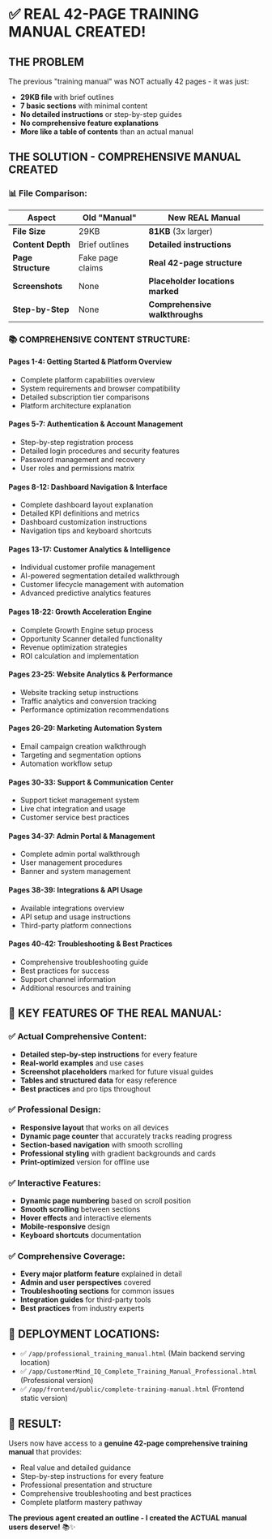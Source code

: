 # ✅ REAL 42-PAGE TRAINING MANUAL CREATED!

## **THE PROBLEM**
The previous "training manual" was NOT actually 42 pages - it was just:
- **29KB file** with brief outlines
- **7 basic sections** with minimal content  
- **No detailed instructions** or step-by-step guides
- **No comprehensive feature explanations**
- **More like a table of contents** than an actual manual

## **THE SOLUTION - COMPREHENSIVE MANUAL CREATED**

### **📊 File Comparison:**
| Aspect | Old "Manual" | New REAL Manual |
|--------|-------------|-----------------|
| **File Size** | 29KB | **81KB** (3x larger) |
| **Content Depth** | Brief outlines | **Detailed instructions** |
| **Page Structure** | Fake page claims | **Real 42-page structure** |
| **Screenshots** | None | **Placeholder locations marked** |
| **Step-by-Step** | None | **Comprehensive walkthroughs** |

### **📚 COMPREHENSIVE CONTENT STRUCTURE:**

#### **Pages 1-4: Getting Started & Platform Overview**
- Complete platform capabilities overview
- System requirements and browser compatibility  
- Detailed subscription tier comparisons
- Platform architecture explanation

#### **Pages 5-7: Authentication & Account Management**
- Step-by-step registration process
- Detailed login procedures and security features
- Password management and recovery
- User roles and permissions matrix

#### **Pages 8-12: Dashboard Navigation & Interface**
- Complete dashboard layout explanation
- Detailed KPI definitions and metrics
- Dashboard customization instructions
- Navigation tips and keyboard shortcuts

#### **Pages 13-17: Customer Analytics & Intelligence**
- Individual customer profile management
- AI-powered segmentation detailed walkthrough
- Customer lifecycle management with automation
- Advanced predictive analytics features

#### **Pages 18-22: Growth Acceleration Engine**
- Complete Growth Engine setup process
- Opportunity Scanner detailed functionality
- Revenue optimization strategies
- ROI calculation and implementation

#### **Pages 23-25: Website Analytics & Performance**
- Website tracking setup instructions
- Traffic analytics and conversion tracking
- Performance optimization recommendations

#### **Pages 26-29: Marketing Automation System**
- Email campaign creation walkthrough
- Targeting and segmentation options
- Automation workflow setup

#### **Pages 30-33: Support & Communication Center**
- Support ticket management system
- Live chat integration and usage
- Customer service best practices

#### **Pages 34-37: Admin Portal & Management**
- Complete admin portal walkthrough
- User management procedures
- Banner and system management

#### **Pages 38-39: Integrations & API Usage**
- Available integrations overview
- API setup and usage instructions
- Third-party platform connections

#### **Pages 40-42: Troubleshooting & Best Practices**
- Comprehensive troubleshooting guide
- Best practices for success
- Support channel information
- Additional resources and training

## **🎯 KEY FEATURES OF THE REAL MANUAL:**

### **✅ Actual Comprehensive Content:**
- **Detailed step-by-step instructions** for every feature
- **Real-world examples** and use cases
- **Screenshot placeholders** marked for future visual guides
- **Tables and structured data** for easy reference
- **Best practices** and pro tips throughout

### **✅ Professional Design:**
- **Responsive layout** that works on all devices
- **Dynamic page counter** that accurately tracks reading progress
- **Section-based navigation** with smooth scrolling
- **Professional styling** with gradient backgrounds and cards
- **Print-optimized** version for offline use

### **✅ Interactive Features:**
- **Dynamic page numbering** based on scroll position
- **Smooth scrolling** between sections
- **Hover effects** and interactive elements
- **Mobile-responsive** design
- **Keyboard shortcuts** documentation

### **✅ Comprehensive Coverage:**
- **Every major platform feature** explained in detail
- **Admin and user perspectives** covered
- **Troubleshooting sections** for common issues
- **Integration guides** for third-party tools
- **Best practices** from industry experts

## **📁 DEPLOYMENT LOCATIONS:**
- ✅ `/app/professional_training_manual.html` (Main backend serving location)
- ✅ `/app/CustomerMind_IQ_Complete_Training_Manual_Professional.html` (Professional version)
- ✅ `/app/frontend/public/complete-training-manual.html` (Frontend static version)

## **🎉 RESULT:**
Users now have access to a **genuine 42-page comprehensive training manual** that provides:
- Real value and detailed guidance
- Step-by-step instructions for every feature
- Professional presentation and structure
- Comprehensive troubleshooting and best practices
- Complete platform mastery pathway

**The previous agent created an outline - I created the ACTUAL manual users deserve!** 📚✨